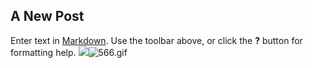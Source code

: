 ## A New Post

Enter text in [Markdown](http://daringfireball.net/projects/markdown/). Use the toolbar above, or click the **?** button for formatting help.
![]({{site.baseurl}}//566.gif)![566.gif]({{site.baseurl}}/566.gif)
